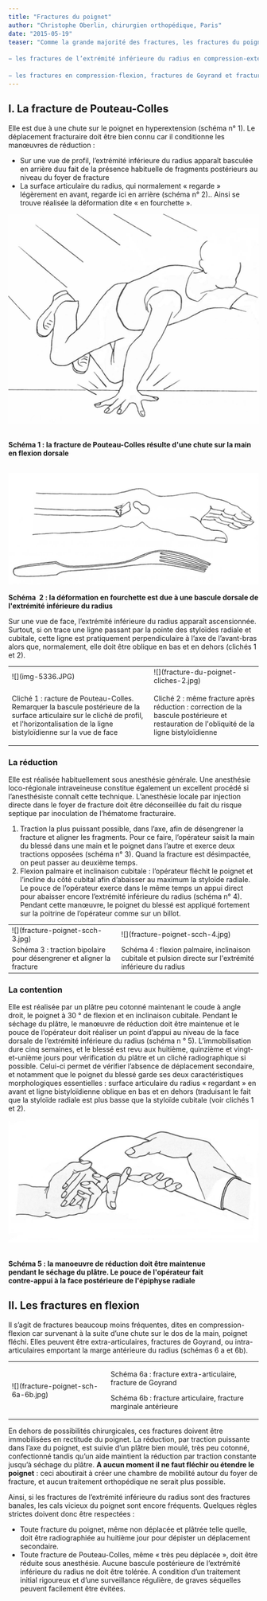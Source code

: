 ```yaml
---
title: "Fractures du poignet"
author: "Christophe Oberlin, chirurgien orthopédique, Paris"
date: "2015-05-19"
teaser: "Comme la grande majorité des fractures, les fractures du poignet peuvent être confiées au seul traitement orthopédique avec un excellent résultat si celui-ci est bien conduit et bien surveillé. Deux types de fractures seront envisagés ici :

− les fractures de l’extrémité inférieure du radius en compression-extension les plus fréquentes, ou fractures de Pouteau-Colles ;

− les fractures en compression-flexion, fractures de Goyrand et fractures de la marge antérieure du radius."
---
```


## I. La fracture de Pouteau-Colles

Elle est due à une chute sur le poignet en hyperextension (schéma n° 1). Le déplacement fracturaire doit être bien connu car il conditionne les manœuvres de réduction :

*   Sur une vue de profil, l’extrémité inférieure du radius apparaît basculée en arrière duu fait de la présence habituelle de fragments postérieurs au niveau du foyer de fracture
*   La surface articulaire du radius, qui normalement « regarde » légèrement en avant, regarde ici en arrière (schéma n° 2).. Ainsi se trouve réalisée la déformation dite « en fourchette ».


![](fracture-du-poignet-sch-1.jpg)
  

**Schéma 1 : la fracture de Pouteau-Colles résulte d'une chute sur la main en flexion dorsale**

 
![](fracture-du-poignet-sch-2.jpg)


**Schéma  2 : la déformation en fourchette est due à une bascule dorsale de l'extrémité inférieure du radius**

Sur une vue de face, l’extrémité inférieure du radius apparaît ascensionnée. Surtout, si on trace une ligne passant par la pointe des styloïdes radiale et cubitale, cette ligne est pratiquement perpendiculaire à l’axe de l’avant-bras alors que, normalement, elle doit être oblique en bas et en dehors (clichés 1 et 2).

<table>

<tbody>

<tr>

<td>
![](img-5336.JPG)
</td>

<td>
![](fracture-du-poignet-cliches-2.jpg)
</td>

</tr>

<tr>

<td>

Cliché 1 : racture de Pouteau-Colles. Remarquer la bascule postérieure de la surface articulaire sur le cliché de profil, et l'horizontalisation de la ligne bistyloïdienne sur la vue de face

</td>

<td>

Cliché 2 : même fracture après réduction : correction de la bascule postérieure et restauration de l'obliquité de la ligne bistyloïdienne

</td>

</tr>

</tbody>

</table>

### La réduction

Elle est réalisée habituellement sous anesthésie générale. Une anesthésie loco-régionale intraveineuse constitue également un excellent procédé si l’anesthésiste connaît cette technique. L’anesthésie locale par injection directe dans le foyer de fracture doit être déconseillée du fait du risque septique par inoculation de l’hématome fracturaire.

1.  Traction la plus puissant possible, dans l’axe, afin de désengrener la fracture et aligner les fragments. Pour ce faire, l’opérateur saisit la main du blessé dans une main et le poignet dans l’autre et exerce deux tractions opposées (schéma n° 3). Quand la fracture est désimpactée, on peut passer au deuxième temps.  
2.  Flexion palmaire et inclinaison cubitale : l’opérateur fléchit le poignet et l’incline du côté cubital afin d’abaisser au maximum la styloïde radiale. Le pouce de l’opérateur exerce dans le même temps un appui direct pour abaisser encore l’extrémité inférieure du radius (schéma n° 4). Pendant cette manœuvre, le poignet du blessé est appliqué fortement sur la poitrine de l’opérateur comme sur un billot.

<table>

<tbody>

<tr>

<td>
![](fracture-poignet-scch-3.jpg)
</td>

<td>
![](fracture-poignet-scch-4.jpg)
</td>

</tr>

<tr>

<td>Schéma 3 : traction bipolaire pour désengrener et aligner la fracture</td>

<td>Schéma 4 : flexion palmaire, inclinaison cubitale et pulsion directe sur l'extrémité inférieure du radius</td>

</tr>

</tbody>

</table>

### La contention

Elle est réalisée par un plâtre peu cotonné maintenant le coude à angle droit, le poignet à 30 ° de flexion et en inclinaison cubitale. Pendant le séchage du plâtre, le manœuvre de réduction doit être maintenue et le pouce de l’opérateur doit réaliser un point d’appui au niveau de la face dorsale de l’extrémité inférieure du radius (schéma n ° 5). L’immobilisation dure cinq semaines, et le blessé est revu aux huitième, quinzième et vingt-et-unième jours pour vérification du plâtre et un cliché radiographique si possible. Celui-ci permet de vérifier l’absence de déplacement secondaire, et notamment que le poignet du blessé garde ses deux caractéristiques morphologiques essentielles : surface articulaire du radius « regardant » en avant et ligne bistyloïdienne oblique en bas et en dehors (traduisant le fait que la styloïde radiale est plus basse que la styloïde cubitale (voir clichés 1 et 2).


![](fracture-poignet-sch-5.jpg)
 

**Schéma 5 : la manoeuvre de réduction doit être maintenue   
pendant le séchage du plâtre. Le pouce de l'opérateur fait  
contre-appui à la face postérieure de l'épiphyse radiale**

## II. Les fractures en flexion

Il s’agit de fractures beaucoup moins fréquentes, dites en compression-flexion car survenant à la suite d’une chute sur le dos de la main, poignet fléchi. Elles peuvent être extra-articulaires, fractures de Goyrand, ou intra-articulaires emportant la marge antérieure du radius (schémas 6 a et 6b).

<table>

<tbody>

<tr>

<td>
![](fracture-poignet-sch-6a-6b.jpg)
</td>

<td>

Schéma 6a : fracture extra-articulaire, fracture de Goyrand

Schéma 6b : fracture articulaire, fracture marginale antérieure

</td>

</tr>

</tbody>

</table>

En dehors de possibilités chirurgicales, ces fractures doivent être immobilisées en rectitude du poignet. La réduction, par traction puissante dans l’axe du poignet, est suivie d’un plâtre bien moulé, très peu cotonné, confectionné tandis qu’un aide maintient la réduction par traction constante jusqu’à séchage du plâtre. **A aucun moment il ne faut fléchir ou étendre le poignet** : ceci aboutirait à créer une chambre de mobilité autour du foyer de fracture, et aucun traitement orthopédique ne serait plus possible.

Ainsi, si les fractures de l’extrémité inférieure du radius sont des fractures banales, les cals vicieux du poignet sont encore fréquents. Quelques règles strictes doivent donc être respectées :

*   Toute fracture du poignet, même non déplacée et plâtrée telle quelle, doit être radiographiée au huitième jour pour dépister un déplacement secondaire.  
*   Toute fracture de Pouteau-Colles, même « très peu déplacée », doit être réduite sous anesthésie. Aucune bascule postérieure de l’extrémité inférieure du radius ne doit être tolérée. A condition d’un traitement initial rigoureux et d’une surveillance régulière, de graves séquelles peuvent facilement être évitées.